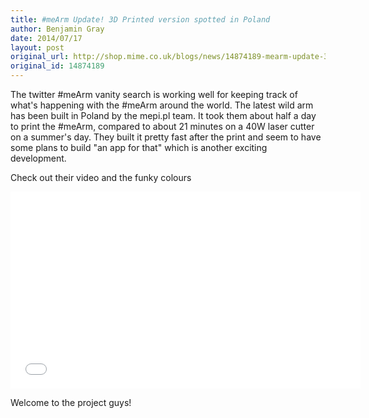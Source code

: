 ```yaml
---
title: #meArm Update! 3D Printed version spotted in Poland
author: Benjamin Gray
date: 2014/07/17
layout: post
original_url: http://shop.mime.co.uk/blogs/news/14874189-mearm-update-3d-printed-version-spotted-in-poland
original_id: 14874189
---
```


The twitter #meArm vanity search is working well for keeping track of what's happening with the #meArm around the world. The latest wild arm has been built in Poland by the mepi.pl team. It took them about half a day to print the #meArm, compared to about 21 minutes on a 40W laser cutter on a summer's day. They built it pretty fast after the print and seem to have some plans to build "an app for that" which is another exciting development. 

Check out their video and the funky colours

<iframe src="//www.youtube.com/embed/4Wj3xWfAswA?list=UUN-lZDiEAOPlOsbrZbFgCFg" width="560" height="315" frameborder="0" allowfullscreen="allowfullscreen"></iframe>

Welcome to the project guys!


